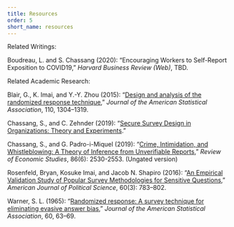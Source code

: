 ```yaml
---
title: Resources
order: 5
short_name: resources
---
```

Related Writings: 

Boudreau, L. and S. Chassang (2020): “Encouraging Workers to Self-Report Exposition to COVID19,” *Harvard Business Review (Web)*, TBD. 

Related Academic Research: 

Blair, G., K. Imai, and Y.-Y. Zhou (2015): “[Design and analysis of the randomized response technique](https://doi.org/10.1080/01621459.2015.1050028),” *Journal of the American Statistical Association*, 110, 1304–1319.

Chassang, S., and C. Zehnder (2019): “[Secure Survey Design in Organizations: Theory and Experiments](https://www.sylvainchassang.org/assets/papers/secure_survey_design.pdf).” 

Chassang, S., and G. Padro-i-Miquel (2019): “[Crime, Intimidation, and Whistleblowing: A Theory of Inference from Unverifiable Reports](https://www.sylvainchassang.org/assets/papers/crime_intimidation_whistleblowing.pdf),” *Review of Economic Studies*, 86(6): 2530-2553. (Ungated version)

Rosenfeld, Bryan, Kosuke Imai, and Jacob N. Shapiro (2016): “[An Empirical Validation Study of Popular Survey Methodologies for Sensitive Questions](https://imai.fas.harvard.edu/research/files/validate.pdf),” *American Journal of Political Science*, 60(3): 783–802. 

Warner, S. L. (1965): “[Randomized response: A survey technique for eliminating evasive answer bias](https://doi.org/10.1080/01621459.1965.10480775),” *Journal of the American Statistical Association*, 60, 63–69.

<!--
Related Organizations:

Possible text: We link to two organizations that we know have developed survey solutions that could support the implementation of random rotation policies or that have capabilities to develop these solutions. If your organization has developed a survey solution to implement random rotation and wants to be added to this list, please contact us below. 

Qualtrics?

LaborLink?
-->

